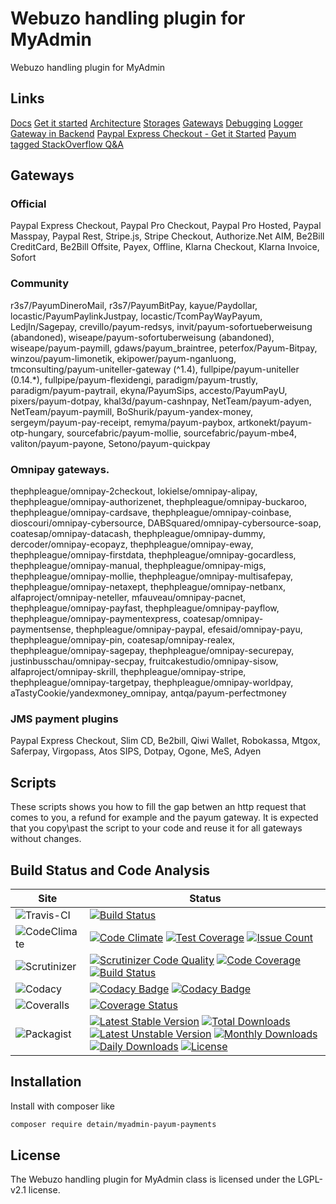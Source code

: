 # Webuzo handling plugin for MyAdmin

Webuzo handling plugin for MyAdmin

## Links

[Docs](https://github.com/Payum/Payum/blob/master/docs/index.md)
[Get it started](https://github.com/Payum/Payum/blob/master/docs/get-it-started.md)
[Architecture](https://github.com/Payum/Payum/blob/master/docs/the-architecture.md)
[Storages](https://github.com/Payum/Payum/blob/master/docs/storages.md)
[Gateways](https://github.com/Payum/Payum/blob/master/docs/supported-gateways.md)
[Debugging](https://github.com/Payum/Payum/blob/master/docs/debugging.md)
[Logger](https://github.com/Payum/Payum/blob/master/docs/logger.md)
[Gateway in Backend](https://github.com/Payum/Payum/blob/master/docs/configure-gateway-in-backend.md)
[Paypal Express Checkout - Get it Started](https://github.com/Payum/Payum/blob/master/docs/paypal/express-checkout/get-it-started.md)
[Payum tagged StackOverflow Q&A](https://stackoverflow.com/questions/tagged/payum)



## Gateways

### Official

Paypal Express Checkout, Paypal Pro Checkout, Paypal Pro Hosted, Paypal Masspay, Paypal Rest, Stripe.js, Stripe Checkout, Authorize.Net AIM, Be2Bill CreditCard, Be2Bill Offsite, Payex, Offline, Klarna Checkout, Klarna Invoice, Sofort

### Community

r3s7/PayumDineroMail, r3s7/PayumBitPay, kayue/Paydollar, locastic/PayumPaylinkJustpay, locastic/TcomPayWayPayum, LedjIn/Sagepay, crevillo/payum-redsys, invit/payum-sofortueberweisung (abandoned), wiseape/payum-sofortuberweisung (abandoned), wiseape/payum-paymill, gdaws/payum_braintree, peterfox/Payum-Bitpay, winzou/payum-limonetik, ekipower/payum-nganluong, tmconsulting/payum-uniteller-gateway (^1.4), fullpipe/payum-uniteller (0.14.*), fullpipe/payum-flexidengi, paradigm/payum-trustly, paradigm/payum-paytrail, ekyna/PayumSips, accesto/PayumPayU, pixers/payum-dotpay, khal3d/payum-cashnpay, NetTeam/payum-adyen, NetTeam/payum-paymill, BoShurik/payum-yandex-money, sergeym/payum-pay-receipt, remyma/payum-paybox, artkonekt/payum-otp-hungary, sourcefabric/payum-mollie, sourcefabric/payum-mbe4, valiton/payum-payone, Setono/payum-quickpay

### Omnipay gateways.

thephpleague/omnipay-2checkout, lokielse/omnipay-alipay, thephpleague/omnipay-authorizenet, thephpleague/omnipay-buckaroo, thephpleague/omnipay-cardsave, thephpleague/omnipay-coinbase, dioscouri/omnipay-cybersource, DABSquared/omnipay-cybersource-soap, coatesap/omnipay-datacash, thephpleague/omnipay-dummy, dercoder/omnipay-ecopayz, thephpleague/omnipay-eway, thephpleague/omnipay-firstdata, thephpleague/omnipay-gocardless, thephpleague/omnipay-manual, thephpleague/omnipay-migs, thephpleague/omnipay-mollie, thephpleague/omnipay-multisafepay, thephpleague/omnipay-netaxept, thephpleague/omnipay-netbanx, alfaproject/omnipay-neteller, mfauveau/omnipay-pacnet, thephpleague/omnipay-payfast, thephpleague/omnipay-payflow, thephpleague/omnipay-paymentexpress, coatesap/omnipay-paymentsense, thephpleague/omnipay-paypal, efesaid/omnipay-payu, thephpleague/omnipay-pin, coatesap/omnipay-realex, thephpleague/omnipay-sagepay, thephpleague/omnipay-securepay, justinbusschau/omnipay-secpay, fruitcakestudio/omnipay-sisow, alfaproject/omnipay-skrill, thephpleague/omnipay-stripe, thephpleague/omnipay-targetpay, thephpleague/omnipay-worldpay, aTastyCookie/yandexmoney_omnipay, antqa/payum-perfectmoney

### JMS payment plugins

Paypal Express Checkout, Slim CD, Be2bill, Qiwi Wallet, Robokassa, Mtgox, Saferpay, Virgopass, Atos SIPS, Dotpay, Ogone, MeS, Adyen

## Scripts

These scripts shows you how to fill the gap betwen an http request that comes to you,  a refund for example and the payum gateway. It is expected that you copy\past the script to your code and reuse it for all gateways without changes.



## Build Status and Code Analysis

Site          | Status
--------------|---------------------------
![Travis-CI](http://i.is.cc/storage/GYd75qN.png "Travis-CI")     | [![Build Status](https://travis-ci.org/detain/myadmin-payum-payments.svg?branch=master)](https://travis-ci.org/detain/myadmin-payum-payments)
![CodeClimate](http://i.is.cc/storage/GYlageh.png "CodeClimate")  | [![Code Climate](https://codeclimate.com/github/detain/myadmin-payum-payments/badges/gpa.svg)](https://codeclimate.com/github/detain/myadmin-payum-payments) [![Test Coverage](https://codeclimate.com/github/detain/myadmin-payum-payments/badges/coverage.svg)](https://codeclimate.com/github/detain/myadmin-payum-payments/coverage) [![Issue Count](https://codeclimate.com/github/detain/myadmin-payum-payments/badges/issue_count.svg)](https://codeclimate.com/github/detain/myadmin-payum-payments)
![Scrutinizer](http://i.is.cc/storage/GYeUnux.png "Scrutinizer")   | [![Scrutinizer Code Quality](https://scrutinizer-ci.com/g/myadmin-plugins/payum-payments/badges/quality-score.png?b=master)](https://scrutinizer-ci.com/g/myadmin-plugins/payum-payments/?branch=master) [![Code Coverage](https://scrutinizer-ci.com/g/myadmin-plugins/payum-payments/badges/coverage.png?b=master)](https://scrutinizer-ci.com/g/myadmin-plugins/payum-payments/?branch=master) [![Build Status](https://scrutinizer-ci.com/g/myadmin-plugins/payum-payments/badges/build.png?b=master)](https://scrutinizer-ci.com/g/myadmin-plugins/payum-payments/build-status/master)
![Codacy](http://i.is.cc/storage/GYi66Cx.png "Codacy")        | [![Codacy Badge](https://api.codacy.com/project/badge/Grade/226251fc068f4fd5b4b4ef9a40011d06)](https://www.codacy.com/app/detain/myadmin-payum-payments) [![Codacy Badge](https://api.codacy.com/project/badge/Coverage/25fa74eb74c947bf969602fcfe87e349)](https://www.codacy.com/app/detain/myadmin-payum-payments?utm_source=github.com&utm_medium=referral&utm_content=detain/myadmin-payum-payments&utm_campaign=Badge_Coverage)
![Coveralls](http://i.is.cc/storage/GYjNSim.png "Coveralls")    | [![Coverage Status](https://coveralls.io/repos/github/detain/db_abstraction/badge.svg?branch=master)](https://coveralls.io/github/detain/myadmin-payum-payments?branch=master)
![Packagist](http://i.is.cc/storage/GYacBEX.png "Packagist")     | [![Latest Stable Version](https://poser.pugx.org/detain/myadmin-payum-payments/version)](https://packagist.org/packages/detain/myadmin-payum-payments) [![Total Downloads](https://poser.pugx.org/detain/myadmin-payum-payments/downloads)](https://packagist.org/packages/detain/myadmin-payum-payments) [![Latest Unstable Version](https://poser.pugx.org/detain/myadmin-payum-payments/v/unstable)](//packagist.org/packages/detain/myadmin-payum-payments) [![Monthly Downloads](https://poser.pugx.org/detain/myadmin-payum-payments/d/monthly)](https://packagist.org/packages/detain/myadmin-payum-payments) [![Daily Downloads](https://poser.pugx.org/detain/myadmin-payum-payments/d/daily)](https://packagist.org/packages/detain/myadmin-payum-payments) [![License](https://poser.pugx.org/detain/myadmin-payum-payments/license)](https://packagist.org/packages/detain/myadmin-payum-payments)


## Installation

Install with composer like

```sh
composer require detain/myadmin-payum-payments
```

## License

The Webuzo handling plugin for MyAdmin class is licensed under the LGPL-v2.1 license.

